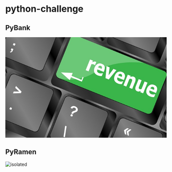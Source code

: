 # python-challenge


## PyBank
<img src="Images/revenue-per-lead.jpg" alt="isolated" width="700"/>



## PyRamen
<img src="Images/ramen.jpg" alt="isolated" width="700"/>
